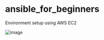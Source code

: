 # ansible_for_beginners

Environment setup using AWS EC2

![image](https://user-images.githubusercontent.com/20245555/119597118-0441a880-be13-11eb-8e6b-2829b27de2cd.png)
